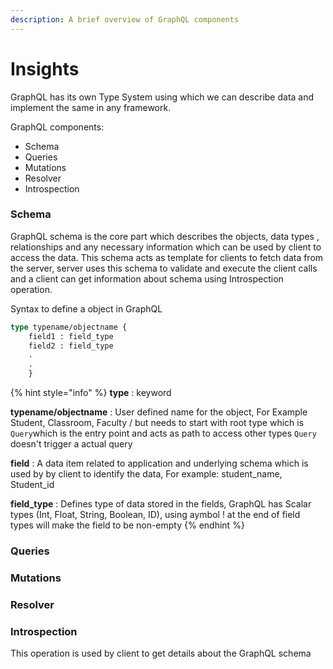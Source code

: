 ```yaml
---
description: A brief overview of GraphQL components
---
```


# Insights

GraphQL has its own Type System using which we can describe data and implement the same in any framework.

GraphQL components:

* Schema
* Queries
* Mutations
* Resolver
* Introspection

### Schema

GraphQL schema is the core part which describes the objects, data types , relationships and any necessary information which can be used by client to access the data. This schema acts as template for clients to fetch data from the server, server uses this schema to validate and execute the client calls  and a client can get information about schema using Introspection operation.

Syntax to define a object in GraphQL

```graphql
type typename/objectname {
    field1 : field_type
    field2 : field_type
    .
    .
    }
```

{% hint style="info" %}
**type** : keyword

**typename/objectname** : User defined name for the object, For Example Student, Classroom, Faculty / but needs to start with root type which is `Query`which is the entry point and acts as path to access other types `Query` doesn't trigger a actual query

**field** : A data item related to application and underlying schema which is used by by client to identify the data, For example: student\_name, Student\_id

**field\_type** : Defines type of data stored in the fields, GraphQL has Scalar types \(Int, Float, String, Boolean, ID\), using aymbol ! at the end of field types will make the field to be non-empty
{% endhint %}

### Queries

### Mutations

### Resolver

### Introspection

This operation is used by client to get details about the GraphQL schema

